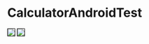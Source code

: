 # CalculatorAndroidTest
<a target="_blank" href="https://i4.imageban.ru/out/2020/08/31/afcab20a53bddb6c64baf5fd0075ff8b.png"><img src="https://i4.imageban.ru/thumbs/2020.08.31/afcab20a53bddb6c64baf5fd0075ff8b.png" border="0" style='border: 1px solid #000000'></a>
<a target="_blank" href="https://imageban.ru/out/2020/08/31/fe147324054a44512cd551fb21d35e99/png"><img src="https://i4.imageban.ru/thumbs/2020/08/31/fe147324054a44512cd551fb21d35e99.png" border="0" style='border: 1px solid #000000'></a>
